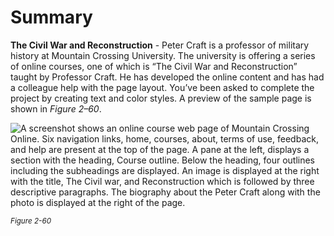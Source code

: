 # Summary

**The Civil War and Reconstruction** - Peter Craft is a professor of military history at Mountain Crossing University. The university is offering a series of online courses, one of which is “The Civil War and Reconstruction” taught by Professor Craft. He has developed the online content and has had a colleague help with the page layout. You’ve been asked to complete the project by creating text and color styles. A preview of the sample page is shown in _Figure 2–60_.

![A screenshot shows an online course web page of Mountain Crossing Online. Six navigation links, home, courses, about, terms of use, feedback, and help are present at the top of the page. A pane at the left, displays a section with the heading, Course outline. Below the heading, four outlines including the subheadings are displayed. An image is displayed at the right with the title, The Civil war, and Reconstruction which is followed by three descriptive paragraphs. The biography about the Peter Craft along with the photo is displayed at the right of the page. ](../assets/oT5H3W5SDaIIPNlHEP81.png)

<sup>_Figure 2-60_</sup>
